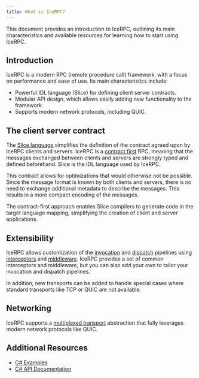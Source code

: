 ```yaml
---
title: What is IceRPC?
---
```


This document provides an introduction to IceRPC, outlining its main characteristics and available resources for
learning how to start using IceRPC.

## Introduction

IceRPC is a modern RPC (remote procedure call) framework, with a focus on performance and ease of use. Its main
characteristics include:

- Powerful IDL language (Slice) for defining client server contracts.
- Modular API design, which allows easily adding new functionality to the framework.
- Supports modern network protocols, including QUIC.

## The client server contract

The [Slice language][slice-language] simplifies the definition of the contract agreed upon by IceRPC clients and
servers. IceRPC is a [contract first][contract-first] RPC, meaning that the messages exchanged between clients and
servers are strongly typed and defined beforehand. Slice is the IDL language used by IceRPC.

This contract allows for optimizations that would otherwise not be possible. Since the message format is known by both
clients and servers, there is no need to exchange additional metadata to describe the messages. This results in a more
compact encoding of the messages.

The contract-first approach enables Slice compilers to generate code in the target language mapping, simplifying
the creation of client and server applications.

## Extensibility

IceRPC allows customization of the [invocation][invocation-pipeline] and [dispatch][dispatch-pipeline] pipelines using
[interceptors][interceptor] and [middleware][middleware]. IceRPC provides a set of common interceptors and middleware,
but you can also add your own to tailor your invocation and dispatch pipelines.

In addition, new transports can be added to handle special cases where standard transports like TCP or QUIC are not
available.

## Networking

IceRPC supports a [multiplexed transport][multiplexed-transports] abstraction that fully leverages modern network
protocols like QUIC.

## Additional Resources

- [C# Examples](https://github.com:icerpc/icerpc-csharp/examples)
- [C# API Documentation](https://docs.testing.zeroc.com/api/csharp)

[slice-language]: ../slice
[contract-first]: ../slice/basics/contract-first
[invocation-pipeline]: ../icerpc-core/invocation/invocation-pipeline
[interceptor]: ../icerpc-core/invocation/interceptor
[dispatch-pipeline]: ../icerpc-core/dispatch/dispatch-pipeline
[middleware]: ../icerpc-core/dispatch/middleware
[multiplexed-transports]: ../icerpc-core/protocols-and-transports/icerpc-multiplexed-transports
